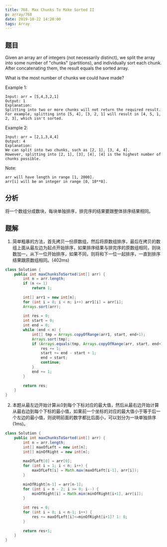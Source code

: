 ```yaml
---
title: 768. Max Chunks To Make Sorted II
p: array/768
date: 2019-10-22 14:20:00
tags: Array
---
```


## 题目

Given an array arr of integers (not necessarily distinct), we split the array into some number of "chunks" (partitions), and individually sort each chunk.  After concatenating them, the result equals the sorted array.

What is the most number of chunks we could have made?

Example 1:

``` Example
Input: arr = [5,4,3,2,1]
Output: 1
Explanation:
Splitting into two or more chunks will not return the required result.
For example, splitting into [5, 4], [3, 2, 1] will result in [4, 5, 1, 2, 3], which isn't sorted.
```

Example 2:

``` Example
Input: arr = [2,1,3,4,4]
Output: 4
Explanation:
We can split into two chunks, such as [2, 1], [3, 4, 4].
However, splitting into [2, 1], [3], [4], [4] is the highest number of chunks possible.
```

Note:

``` Note
arr will have length in range [1, 2000].
arr[i] will be an integer in range [0, 10**8].
```

## 分析

将一个数组分成数块，每块单独排序，排完序的结果要跟整体排序结果相同。

## 题解

1. 简单粗暴的方法，首先拷贝一份原数组，然后将原数组排序，最后在拷贝的数组上面从最左边为起点开始排序，如果排序结果与排完序的原数组相同，则块数加一，从下一位开始排序，如果不同，则将和下一位一起排序，一直到排序结果跟原数组相同。(402ms)

``` java
class Solution {
    public int maxChunksToSorted(int[] arr) {
        int n = arr.length;
        if (n <= 1)
            return 1;
        
        int[] arr1 = new int[n];
        for (int i = 0; i < n; i++) arr1[i] = arr[i];
        Arrays.sort(arr);
        
        int res = 0;
        int start = 0;
        int end = 0;
        while (end < n) {
            int[] tmp = Arrays.copyOfRange(arr1, start, end+1);
            Arrays.sort(tmp);
            if (Arrays.equals(tmp, Arrays.copyOfRange(arr, start, end+1))) {
                res += 1;
                start += end - start + 1;
                end = start;
                continue;
            }
            end += 1;
        }
        
        return res;
    }
}
```

2. 本题从最左边开始计算从0到每个下标对应的最大值，然后从最右边开始计算从最右边到每个下标的最小值，如果前一个坐标的对应的最大值小于等于后一个左边的最小值，则说明前面的数字都比后面小，可以划分为一块单独排序(1ms)。

``` java
class Solution {
    public int maxChunksToSorted(int[] arr) {
        int n = arr.length;
        int[] maxOfLeft = new int[n];
        int[] minOfRight = new int[n];
        
        maxOfLeft[0] = arr[0];
        for (int i = 1; i < n; i++) {
            maxOfLeft[i] = Math.max(maxOfLeft[i-1], arr[i]);
        }
        
        minOfRight[n-1] = arr[n-1];
        for (int i = n - 2; i >= 0; i--) {
            minOfRight[i] = Math.min(minOfRight[i+1], arr[i]);
        }
        
        int res = 0;
        for (int i = 0; i < n-1; i++) {
            res += maxOfLeft[i]<=minOfRight[i+1]? 1: 0;
        }
        
        return res+1;
    }
}
```
